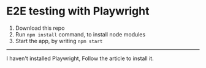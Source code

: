 # E2E testing with Playwright


1. Download this repo
2. Run `npm install` command, to install node modules
3. Start the app, by writing `npm start`

----------

I haven't installed Playwright, Follow the article to install it.